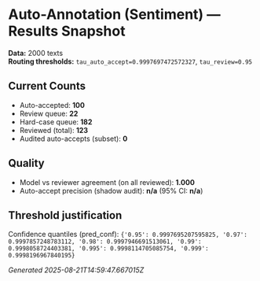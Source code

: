# Auto-Annotation (Sentiment) — Results Snapshot

**Data:** 2000 texts  
**Routing thresholds:** `tau_auto_accept=0.9997697472572327`, `tau_review=0.95`

## Current Counts
- Auto-accepted: **100**
- Review queue: **22**
- Hard-case queue: **182**
- Reviewed (total): **123**
- Audited auto-accepts (subset): **0**

## Quality
- Model vs reviewer agreement (on all reviewed): **1.000**
- Auto-accept precision (shadow audit): **n/a** (95% CI: **n/a**)

## Threshold justification
Confidence quantiles (pred_conf): `{'0.95': 0.9997695207595825, '0.97': 0.9997857248783112, '0.98': 0.9997946691513061, '0.99': 0.9998058724403381, '0.995': 0.9998114705085754, '0.999': 0.9998196967840195}`

*Generated 2025-08-21T14:59:47.667015Z*
